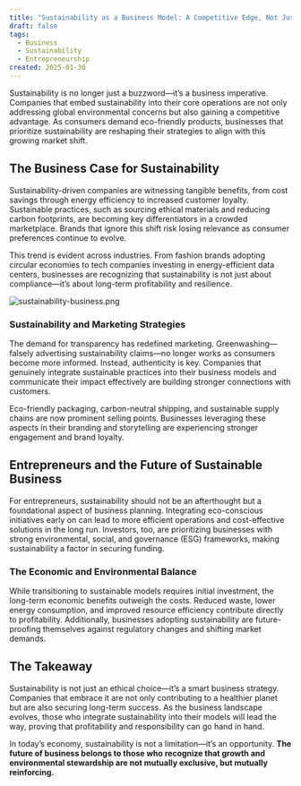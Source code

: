```yaml
---
title: "Sustainability as a Business Model: A Competitive Edge, Not Just an Ethical Choice"
draft: false
tags:
  - Business
  - Sustainability
  - Entrepreneurship
created: 2025-01-30
---
```

Sustainability is no longer just a buzzword—it’s a business imperative. Companies that embed sustainability into their core operations are not only addressing global environmental concerns but also gaining a competitive advantage. As consumers demand eco-friendly products, businesses that prioritize sustainability are reshaping their strategies to align with this growing market shift.

## The Business Case for Sustainability

Sustainability-driven companies are witnessing tangible benefits, from cost savings through energy efficiency to increased customer loyalty. Sustainable practices, such as sourcing ethical materials and reducing carbon footprints, are becoming key differentiators in a crowded marketplace. Brands that ignore this shift risk losing relevance as consumer preferences continue to evolve.

This trend is evident across industries. From fashion brands adopting circular economies to tech companies investing in energy-efficient data centers, businesses are recognizing that sustainability is not just about compliance—it’s about long-term profitability and resilience.

![sustainability-business.png](https://greatpeopleinside.com/wp-content/uploads/2018/03/sustanability-1030x619.jpg)

### Sustainability and Marketing Strategies

The demand for transparency has redefined marketing. Greenwashing—falsely advertising sustainability claims—no longer works as consumers become more informed. Instead, authenticity is key. Companies that genuinely integrate sustainable practices into their business models and communicate their impact effectively are building stronger connections with customers.

Eco-friendly packaging, carbon-neutral shipping, and sustainable supply chains are now prominent selling points. Businesses leveraging these aspects in their branding and storytelling are experiencing stronger engagement and brand loyalty.

## Entrepreneurs and the Future of Sustainable Business

For entrepreneurs, sustainability should not be an afterthought but a foundational aspect of business planning. Integrating eco-conscious initiatives early on can lead to more efficient operations and cost-effective solutions in the long run. Investors, too, are prioritizing businesses with strong environmental, social, and governance (ESG) frameworks, making sustainability a factor in securing funding.

### The Economic and Environmental Balance

While transitioning to sustainable models requires initial investment, the long-term economic benefits outweigh the costs. Reduced waste, lower energy consumption, and improved resource efficiency contribute directly to profitability. Additionally, businesses adopting sustainability are future-proofing themselves against regulatory changes and shifting market demands.

## The Takeaway

Sustainability is not just an ethical choice—it’s a smart business strategy. Companies that embrace it are not only contributing to a healthier planet but are also securing long-term success. As the business landscape evolves, those who integrate sustainability into their models will lead the way, proving that profitability and responsibility can go hand in hand.

In today’s economy, sustainability is not a limitation—it’s an opportunity. **The future of business belongs to those who recognize that growth and environmental stewardship are not mutually exclusive, but mutually reinforcing.**